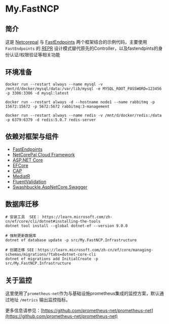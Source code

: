 # My.FastNCP

## 简介

这是 [Netcorepal](https://github.com/netcorepal/netcorepal-cloud-framework) 与 [FastEndpoints](https://github.com/FastEndpoints/FastEndpoints) 两个框架结合的示例代码，主要使用 `FastEndpoints` 的 [REPR](https://deviq.com/design-patterns/repr-design-pattern) 设计模式替代原先的Controller，以及fastendpints的身份认证/权限验证等相关功能

## 环境准备

```
docker run --restart always --name mysql -v /mnt/d/docker/mysql/data:/var/lib/mysql -e MYSQL_ROOT_PASSWORD=123456 -p 3306:3306 -d mysql:latest

docker run --restart always -d --hostname node1 --name rabbitmq -p 15672:15672 -p 5672:5672 rabbitmq:3-management

docker run --restart always --name redis -v /mnt/d/docker/redis:/data -p 6379:6379 -d redis:5.0.7 redis-server

```

## 依赖对框架与组件
+ [FastEndpoints](https://github.com/FastEndpoints/FastEndpoints)
+ [NetCorePal Cloud Framework](https://github.com/netcorepal/netcorepal-cloud-framework)
+ [ASP.NET Core](https://github.com/dotnet/aspnetcore)
+ [EFCore](https://github.com/dotnet/efcore)
+ [CAP](https://github.com/dotnetcore/CAP)
+ [MediatR](https://github.com/jbogard/MediatR)
+ [FluentValidation](https://docs.fluentvalidation.net/en/latest)
+ [Swashbuckle.AspNetCore.Swagger](https://github.com/domaindrivendev/Swashbuckle.AspNetCore)

## 数据库迁移

```shell
# 安装工具  SEE： https://learn.microsoft.com/zh-cn/ef/core/cli/dotnet#installing-the-tools
dotnet tool install --global dotnet-ef --version 9.0.0

# 强制更新数据库
dotnet ef database update -p src/My.FastNCP.Infrastructure 

# 创建迁移 SEE：https://learn.microsoft.com/zh-cn/ef/core/managing-schemas/migrations/?tabs=dotnet-core-cli
dotnet ef migrations add InitialCreate -p src/My.FastNCP.Infrastructure 
```

## 关于监控

这里使用了`prometheus-net`作为与基础设施prometheus集成的监控方案，默认通过地址 `/metrics` 输出监控指标。

更多信息请参见：[https://github.com/prometheus-net/prometheus-net](https://github.com/prometheus-net/prometheus-net)
